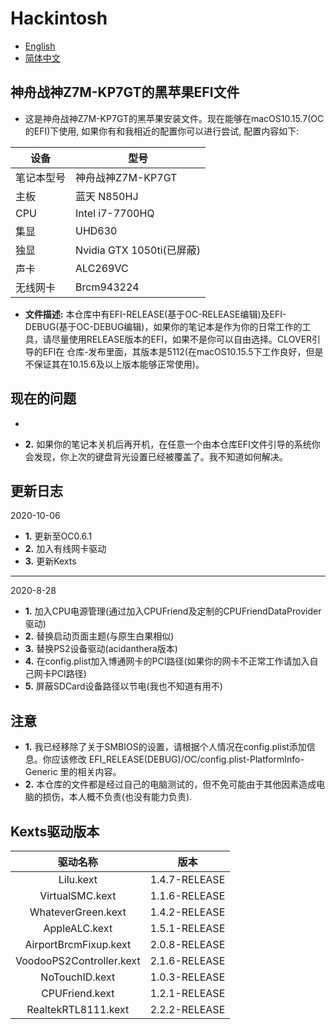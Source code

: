 # Hackintosh <br>
* [English](https://github.com/Xin9912/Hackintosh/blob/master/README.md)
* [简体中文](https://github.com/Xin9912/Hackintosh/blob/master/README_cn.md)
&emsp;
## 神舟战神Z7M-KP7GT的黑苹果EFI文件
* 这是神舟战神Z7M-KP7GT的黑苹果安装文件。现在能够在macOS10.15.7(OC的EFI)下使用, 如果你有和我相近的配置你可以进行尝试, 配置内容如下:

| 设备 | 型号 |
| ---- | ---- |
| 笔记本型号 |神舟战神Z7M-KP7GT |
| 主板 | 蓝天 N850HJ |
| CPU | Intel i7-7700HQ |
| 集显 | UHD630 |
| 独显 | Nvidia GTX 1050ti(已屏蔽) |
| 声卡 | ALC269VC |
| 无线网卡 | Brcm943224 | <br>

* **文件描述:** 本仓库中有EFI-RELEASE(基于OC-RELEASE编辑)及EFI-DEBUG(基于OC-DEBUG编辑)，如果你的笔记本是作为你的日常工作的工具，请尽量使用RELEASE版本的EFI，如果不是你可以自由选择。CLOVER引导的EFI在 仓库-发布里面，其版本是5112(在macOS10.15.5下工作良好，但是不保证其在10.15.6及以上版本能够正常使用)。

## 现在的问题
* ~~~ **1.** 如果你使用的本仓库的OC版本高于OC0.5.8版本你可能会发现，当你将笔记本睡眠后重新打开再唤醒会出现唤醒比OC0.5.8唤醒慢的问题。我尝试果许多方法，但是并没有什么作用，你可以按照你的方法尝试一下解决这个问题。如果你解决好了，请麻烦你分享一下。 <br>~~~
* **2.** 如果你的笔记本关机后再开机，在任意一个由本仓库EFI文件引导的系统你会发现，你上次的键盘背光设置已经被覆盖了。我不知道如何解决。 <br>

## 更新日志 <br>
2020-10-06
<br>
* **1.** 更新至OC0.6.1
* **2.** 加入有线网卡驱动
* **3.** 更新Kexts
-----
 2020-8-28
<br>
* **1.** 加入CPU电源管理(通过加入CPUFriend及定制的CPUFriendDataProvider驱动)
* **2.** 替换启动页面主题(与原生白果相似)
* **3.** 替换PS2设备驱动(acidanthera版本)
* **4.** 在config.plist加入博通网卡的PCI路径(如果你的网卡不正常工作请加入自己网卡PCI路径)
* **5.** 屏蔽SDCard设备路径以节电(我也不知道有用不)


## 注意
* **1.** 我已经移除了关于SMBIOS的设置，请根据个人情况在config.plist添加信息。你应该修改 EFI_RELEASE(DEBUG)/OC/config.plist-PlatformInfo-Generic 里的相关内容。<br>
* **2.** 本仓库的文件都是经过自己的电脑测试的，但不免可能由于其他因素造成电脑的损伤，本人概不负责(也没有能力负责).

## Kexts驱动版本

| 驱动名称 | 版本 |
| :----: | :----: |
| Lilu.kext| 1.4.7-RELEASE |
| VirtualSMC.kext| 1.1.6-RELEASE |
| WhateverGreen.kext | 1.4.2-RELEASE |
| AppleALC.kext | 1.5.1-RELEASE |
| AirportBrcmFixup.kext | 2.0.8-RELEASE |
| VoodooPS2Controller.kext | 2.1.6-RELEASE |
| NoTouchID.kext | 1.0.3-RELEASE |
| CPUFriend.kext | 1.2.1-RELEASE | 
| RealtekRTL8111.kext | 2.2.2-RELEASE | <br>
